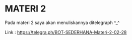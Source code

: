 # MATERI 2
Pada materi 2 saya akan menuliskannya ditelegraph ^_^

Link : https://telegra.ph/BOT-SEDERHANA-Materi-2-02-28
